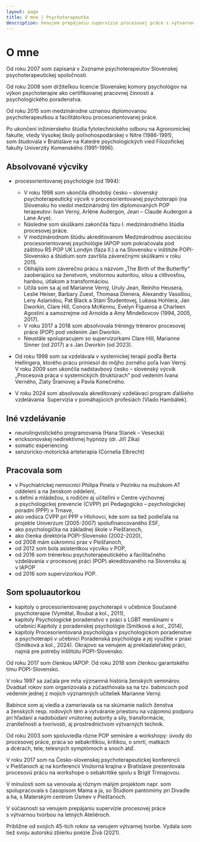```yaml
---
layout: page
title: O mne | Psychoterapeutka
description: Venujem prepájaniu supervízie procesovej práce s výtvarnou tvorbou na letných Ateliéroch.
---
```

# O mne

<!-- <img class="photo" src="TODO" alt="Jana Sarah Kašáková"> -->

Od roku 2007 som zapísaná v Zozname psychoterapeutov Slovenskej psychoterapeutickej spoločnosti.

Od roku 2008 som držiteľkou licencie Slovenskej komory psychológov na výkon psychoterapie ako certifikovanej pracovnej činnosti a psychologického poradenstva.

Od roku 2015 som medzinárodne uznanou diplomovanou psychoterapeutkou a facilitátorkou procesorientovanej práce.


Po ukončení inžinierskeho štúdia fytotechnického odboru na Agronomickej fakulte, vtedy Vysokej školy poľnohospodárskej v Nitre (1986-1991), som študovala v Bratislave na Katedre psychologických vied Filozofickej fakulty Univerzity Komenského (1991-1996).

## Absolvované výcviky
- procesorientovanej psychológie (od 1994):
  - V roku 1998 som ukončila dlhodobý česko – slovenský psychoterapeutický výcvik v procesorientovanej psychoterapii (na Slovensku ho viedol medzinárodný tím diplomovaných POP terapeutov: Ivan Verný, Arlène Audergon, Jean – Claude Audergon a Lane Arye).
  - Následne som skúškami zakončila fázu I. medzinárodného štúdia procesovej práce.
  - V medzinárodnom štúdiu akreditovanom Medzinárodnou asociáciou procesorientovanej psychológie IAPOP som pokračovala pod záštitou RS POP UK Londýn (fáza II.) a na Slovensku v inštitúte POPI-Slovensko a štúdium som zavŕšila záverečnými skúškami v roku 2015.
  - Obhájila som záverečnú prácu s názvom „The Birth of the Butterfly“ zaoberajúcu sa ženstvom, vnútornou autoritou, silou a citlivosťou, hanbou, útlakom a transformáciou.
  - Učila som sa aj od Marianne Verný, Uruly Jean, Reiniho Heusera, Leslie Heiser, Barbary Zuest, Thomasa Dienera, Alexandry Vassiliou, Leny Aslanidou, Pat Black a Stáni Študentovej, Lukasa Hohlera, Jan Dworkin, Clare Hill, Conora McKennu, Evelyn Figueroa a Charleen Agostini a samozrejme od Arnolda a Amy Mindellovcov (1994, 2005, 2017).
  - V roku 2017 a 2018 som absolvovala tréningy trénerov procesovej práce (POP) pod vedením Jan Dworkin.
  - Neustále spolupracujem so supervízorkami Clare Hill, Marianne Sinner (od 2017) a s Jan Dworkin (od 2023).

- Od roku 1998 som sa vzdelávala v systemickej terapii podľa Berta Hellingera, ktorého prácu priniesol do môjho zorného poľa Ivan Verný. V roku 2009 som
ukončila nadstavbový česko – slovenský výcvik „Procesová práca v systemických štruktúrach“ pod vedením Ivana Verného, Zlaty Šramovej a Pavla Konečného.

- V roku 2024 som absolvovala akreditovaný vzdelávací program ďalšieho vzdelávania  Supervízia v pomáhajúcich profesiách (Vlado Hambálek).

## Iné vzdelávanie
- neurolingvistického programovania (Hana Stanek – Vesecká)
- ericksonovskej nedirektívnej hypnózy (dr. Jiří Zíka)
- somatic experiencing
- senzoricko-motorická arteterapia (Cornelia Elbrecht)

## Pracovala som
- v Psychiatrickej nemocnici Philipa Pinela v Pezinku na mužskom AT oddelení a na ženskom oddelení,
- s deťmi a mládežou, s rodičmi aj učiteľmi v Centre výchovnej a psychologickej prevencie (CVPP) pri Pedagogicko – psychologickej poradni (PPP) v Trnave,
- ako vedúca CVPP pri PPP v Hlohovci, kde som sa tiež podieľala na projekte Univerzum (2005-2007) spolufinancovaného ESF,
- ako psychologička na základnej škole v Piešťanoch,
- ako členka direktória POPI-Slovensko (2002-2020),
- od 2008 mám súkromnú prax v Piešťanoch,
- od 2012 som bola asistentkou výcviku v POP,
- od 2016 som trénerkou psychoterapeutického a facilitačného vzdelávania v procesovej práci (POP) akreditovaného na Slovensku aj v IAPOP
- od 2016 som supervízorkou POP.

## Som spoluautorkou
- kapitoly o procesorientovanej psychoterapii v učebnice Současné psychoterapie (Vymětal, Roubal a kol., 2011),
- kapitoly Psychologické poradenstvo v práci s LGBT menšinami v učebnici Kapitoly z poradenskej psychológie (Smitková a kol., 2014),
- kapitoly Procesorientovaná psychológia v psychologickom poradenstve a psychoterapii v učebnici Poradenská psychológia a jej využitie v praxi (Smitková a kol., 2024).
Okrajovo sa venujem aj prekladateľskej práci, najmä pre potreby inštitútu POPI-Slovensko.

Od roku 2017 som členkou IAPOP. Od roku 2018 som členkou garantského tímu POPI-Slovensko.

V roku 1997 sa začala pre mňa významná história ženských seminárov. Dvadsať rokov som organizovala a zúčastňovala sa na tzv. babincoch pod vedením jednej z mojich významných učiteliek Marianne Verný.

Babince som aj viedla a zameriavala sa na skúmanie našich ženstva a ženských resp. rodových tém a vytváranie priestoru na vzájomnú podporu pri hľadaní a nadobúdaní vnútornej autority a sily, transformácie, zraniteľnosti a tvorivosti, aj prostredníctvom výtvarných techník. 

Od roku 2003 som spoluviedla rôzne POP semináre a workshopy: úvody do procesovej práce, práca so sebakritikou, kritikou, o smrti, matkách a dcérach, tele, telesných symptómoch a snoch atď.

V roku 2017 som na Česko-slovenskej psychoterapeutickej konferencii v Piešťanoch aj na konferencii Vnútorná krajina v Bratislave prezentovala procesovú prácu na workshope o sebakritike spolu s Brigit Trimajovou.

V minulosti som sa venovala aj rôznym malým projektom napr. som spolupracovala s časopisom Mama a ja, so Štúdiom pantomímy pri Divadle a.ha, s Materským centrom Úsmev v Piešťanoch.

V súčasnosti sa venujem prepájaniu supervízie procesovej práce s výtvarnou tvorbou na letných Ateliéroch.

Približne od svojich 45-tich rokov sa venujem výtvarnej tvorbe. Vydala som tiež svoju autorskú zbierku poézie Živá (2021).
